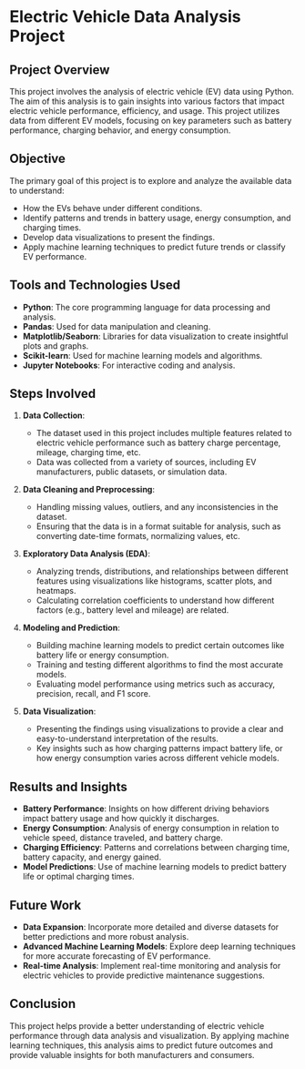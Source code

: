 # Electric Vehicle Data Analysis Project

## Project Overview

This project involves the analysis of electric vehicle (EV) data using Python. The aim of this analysis is to gain insights into various factors that impact electric vehicle performance, efficiency, and usage. This project utilizes data from different EV models, focusing on key parameters such as battery performance, charging behavior, and energy consumption.

## Objective

The primary goal of this project is to explore and analyze the available data to understand:
- How the EVs behave under different conditions.
- Identify patterns and trends in battery usage, energy consumption, and charging times.
- Develop data visualizations to present the findings.
- Apply machine learning techniques to predict future trends or classify EV performance.

## Tools and Technologies Used

- **Python**: The core programming language for data processing and analysis.
- **Pandas**: Used for data manipulation and cleaning.
- **Matplotlib/Seaborn**: Libraries for data visualization to create insightful plots and graphs.
- **Scikit-learn**: Used for machine learning models and algorithms.
- **Jupyter Notebooks**: For interactive coding and analysis.

## Steps Involved

1. **Data Collection**: 
   - The dataset used in this project includes multiple features related to electric vehicle performance such as battery charge percentage, mileage, charging time, etc.
   - Data was collected from a variety of sources, including EV manufacturers, public datasets, or simulation data.

2. **Data Cleaning and Preprocessing**:
   - Handling missing values, outliers, and any inconsistencies in the dataset.
   - Ensuring that the data is in a format suitable for analysis, such as converting date-time formats, normalizing values, etc.

3. **Exploratory Data Analysis (EDA)**:
   - Analyzing trends, distributions, and relationships between different features using visualizations like histograms, scatter plots, and heatmaps.
   - Calculating correlation coefficients to understand how different factors (e.g., battery level and mileage) are related.

4. **Modeling and Prediction**:
   - Building machine learning models to predict certain outcomes like battery life or energy consumption.
   - Training and testing different algorithms to find the most accurate models.
   - Evaluating model performance using metrics such as accuracy, precision, recall, and F1 score.

5. **Data Visualization**:
   - Presenting the findings using visualizations to provide a clear and easy-to-understand interpretation of the results.
   - Key insights such as how charging patterns impact battery life, or how energy consumption varies across different vehicle models.

## Results and Insights

- **Battery Performance**: Insights on how different driving behaviors impact battery usage and how quickly it discharges.
- **Energy Consumption**: Analysis of energy consumption in relation to vehicle speed, distance traveled, and battery charge.
- **Charging Efficiency**: Patterns and correlations between charging time, battery capacity, and energy gained.
- **Model Predictions**: Use of machine learning models to predict battery life or optimal charging times.

## Future Work

- **Data Expansion**: Incorporate more detailed and diverse datasets for better predictions and more robust analysis.
- **Advanced Machine Learning Models**: Explore deep learning techniques for more accurate forecasting of EV performance.
- **Real-time Analysis**: Implement real-time monitoring and analysis for electric vehicles to provide predictive maintenance suggestions.

## Conclusion

This project helps provide a better understanding of electric vehicle performance through data analysis and visualization. By applying machine learning techniques, this analysis aims to predict future outcomes and provide valuable insights for both manufacturers and consumers.

